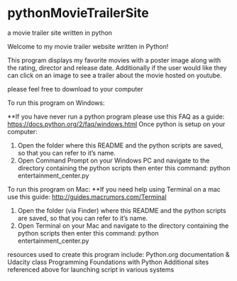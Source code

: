 # pythonMovieTrailerSite
a movie trailer site written in python

Welcome to my movie trailer website written in Python!

This program displays my favorite movies with a poster image along with the rating, director and release date.
Additionally if the user would like they can click on an image to see a trailer about the movie hosted on youtube.

please feel free to download to your computer

To run this program on Windows:

**If you have never run a python program please use this FAQ as a guide: https://docs.python.org/2/faq/windows.html
Once python is setup on your computer:
1. Open the folder where this README and the python scripts are saved, so that you can refer to it’s name. 
2. Open Command Prompt on your Windows PC and navigate to the directory containing the python scripts then enter this command:
    python entertainment_center.py

To run this program on Mac:
**If you need help using Terminal on a mac use this guide: http://guides.macrumors.com/Terminal
1. Open the folder (via Finder) where this README and the python scripts are saved, so that you can refer to it’s name. 
2. Open Terminal on your Mac and navigate to the directory containing the python scripts then enter this command:
    python entertainment_center.py


resources used to create this program include:
Python.org documentation & Udacity class Programming Foundations with Python
Additional sites referenced above for launching script in various systems
